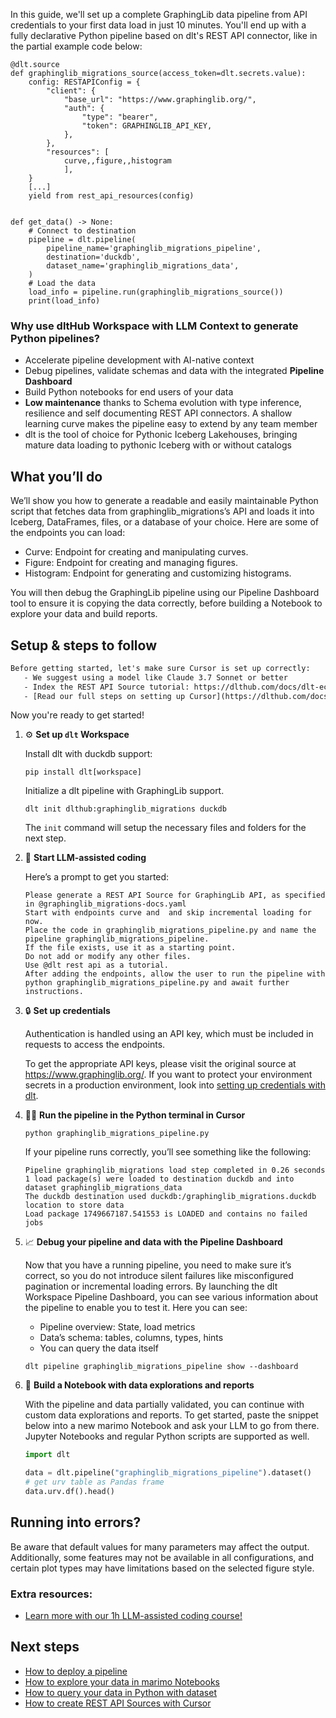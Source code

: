 In this guide, we'll set up a complete GraphingLib data pipeline from API credentials to your first data load in just 10 minutes. You'll end up with a fully declarative Python pipeline based on dlt's REST API connector, like in the partial example code below:

```python-outcome
@dlt.source
def graphinglib_migrations_source(access_token=dlt.secrets.value):
    config: RESTAPIConfig = {
        "client": {
            "base_url": "https://www.graphinglib.org/",
            "auth": {
                "type": "bearer",
                "token": GRAPHINGLIB_API_KEY,
            },
        },
        "resources": [
            curve,,figure,,histogram
            ],
    }
    [...]
    yield from rest_api_resources(config)


def get_data() -> None:
    # Connect to destination
    pipeline = dlt.pipeline(
        pipeline_name='graphinglib_migrations_pipeline',
        destination='duckdb',
        dataset_name='graphinglib_migrations_data', 
    )
    # Load the data
    load_info = pipeline.run(graphinglib_migrations_source())
    print(load_info) 
```

### Why use dltHub Workspace with LLM Context to generate Python pipelines?

- Accelerate pipeline development with AI-native context
- Debug pipelines, validate schemas and data with the integrated **Pipeline Dashboard**
- Build Python notebooks for end users of your data
- **Low maintenance** thanks to Schema evolution with type inference, resilience and self documenting REST API connectors. A shallow learning curve makes the pipeline easy to extend by any team member
- dlt is the tool of choice for Pythonic Iceberg Lakehouses, bringing mature data loading to pythonic Iceberg with or without catalogs

## What you’ll do

We’ll show you how to generate a readable and easily maintainable Python script that fetches data from graphinglib_migrations’s API and loads it into Iceberg, DataFrames, files, or a database of your choice. Here are some of the endpoints you can load:

- Curve: Endpoint for creating and manipulating curves.
- Figure: Endpoint for creating and managing figures.
- Histogram: Endpoint for generating and customizing histograms.

You will then debug the GraphingLib pipeline using our Pipeline Dashboard tool to ensure it is copying the data correctly, before building a Notebook to explore your data and build reports.

## Setup & steps to follow

```default
Before getting started, let's make sure Cursor is set up correctly:
   - We suggest using a model like Claude 3.7 Sonnet or better
   - Index the REST API Source tutorial: https://dlthub.com/docs/dlt-ecosystem/verified-sources/rest_api/ and add it to context as **@dlt rest api**
   - [Read our full steps on setting up Cursor](https://dlthub.com/docs/dlt-ecosystem/llm-tooling/cursor-restapi#23-configuring-cursor-with-documentation)
```

Now you're ready to get started!

1. ⚙️ **Set up `dlt` Workspace**
    
    Install dlt with duckdb support:
    ```shell
    pip install dlt[workspace]
    ```

    Initialize a dlt pipeline with GraphingLib support.
    ```shell
    dlt init dlthub:graphinglib_migrations duckdb
    ```

    The `init` command will setup the necessary files and folders for the next step.
    
2. 🤠 **Start LLM-assisted coding**
    
    Here’s a prompt to get you started:
    
    ```prompt
    Please generate a REST API Source for GraphingLib API, as specified in @graphinglib_migrations-docs.yaml 
    Start with endpoints curve and  and skip incremental loading for now. 
    Place the code in graphinglib_migrations_pipeline.py and name the pipeline graphinglib_migrations_pipeline. 
    If the file exists, use it as a starting point. 
    Do not add or modify any other files. 
    Use @dlt rest api as a tutorial. 
    After adding the endpoints, allow the user to run the pipeline with python graphinglib_migrations_pipeline.py and await further instructions.
    ```

    
3. 🔒 **Set up credentials** 
    
    Authentication is handled using an API key, which must be included in requests to access the endpoints.
    
    To get the appropriate API keys, please visit the original source at https://www.graphinglib.org/.
    If you want to protect your environment secrets in a production environment, look into [setting up credentials with dlt](https://dlthub.com/docs/walkthroughs/add_credentials).
    
4. 🏃‍♀️ **Run the pipeline in the Python terminal in Cursor**
    
    ```shell
    python graphinglib_migrations_pipeline.py
    ```
    
    If your pipeline runs correctly, you’ll see something like the following:
    
    ```shell
    Pipeline graphinglib_migrations load step completed in 0.26 seconds
    1 load package(s) were loaded to destination duckdb and into dataset graphinglib_migrations_data
    The duckdb destination used duckdb:/graphinglib_migrations.duckdb location to store data
    Load package 1749667187.541553 is LOADED and contains no failed jobs
    ```
    
5. 📈 **Debug your pipeline and data with the Pipeline Dashboard**

    Now that you have a running pipeline, you need to make sure it’s correct, so you do not introduce silent failures like misconfigured pagination or incremental loading errors. By launching the dlt Workspace Pipeline Dashboard, you can see various information about the pipeline to enable you to test it. Here you can see:
    - Pipeline overview: State, load metrics
    - Data’s schema: tables, columns, types, hints
    - You can query the data itself
    
    ```shell
    dlt pipeline graphinglib_migrations_pipeline show --dashboard
    ```
    
6. 🐍 **Build a Notebook with data explorations and reports**

    With the pipeline and data partially validated, you can continue with custom data explorations and reports. To get started, paste the snippet below into a new marimo Notebook and ask your LLM to go from there. Jupyter Notebooks and regular Python scripts are supported as well.

    
    ```python
    import dlt

   data = dlt.pipeline("graphinglib_migrations_pipeline").dataset()
   # get urv table as Pandas frame
   data.urv.df().head()
    ```

## Running into errors?

Be aware that default values for many parameters may affect the output. Additionally, some features may not be available in all configurations, and certain plot types may have limitations based on the selected figure style.

### Extra resources:

- [Learn more with our 1h LLM-assisted coding course!](https://www.youtube.com/watch?v=GGid70rnJuM)

## Next steps

- [How to deploy a pipeline](https://dlthub.com/docs/walkthroughs/deploy-a-pipeline)
- [How to explore your data in marimo Notebooks](https://dlthub.com/docs/general-usage/dataset-access/marimo)
- [How to query your data in Python with dataset](https://dlthub.com/docs/general-usage/dataset-access/dataset)
- [How to create REST API Sources with Cursor](https://dlthub.com/docs/dlt-ecosystem/llm-tooling/cursor-restapi)